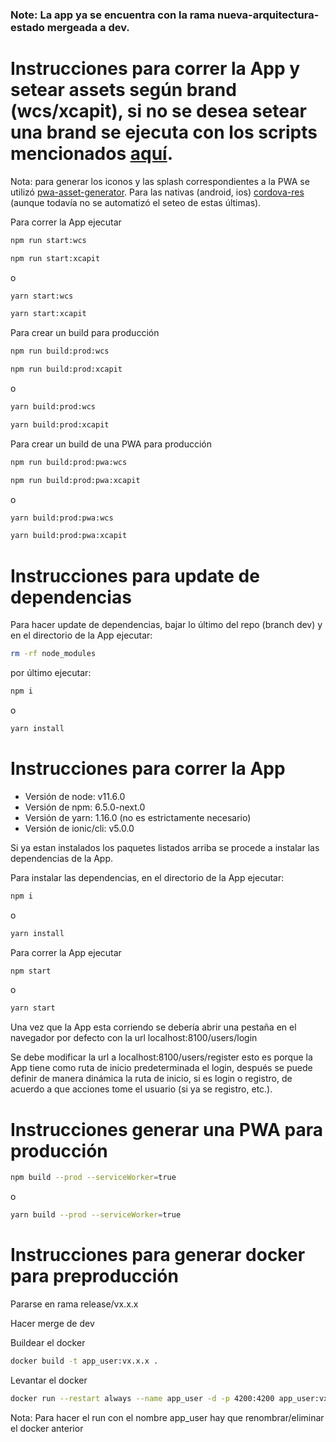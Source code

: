 ### Note: La app ya se encuentra con la rama nueva-arquitectura-estado mergeada a dev.

# Instrucciones para correr la App y setear assets según brand (wcs/xcapit), si no se desea setear una brand se ejecuta con los scripts mencionados [aquí](#instrucciones).

Nota: para generar los iconos y las splash  correspondientes a la PWA se utilizó [pwa-asset-generator](https://github.com/onderceylan/pwa-asset-generator). Para las nativas (android, ios) [cordova-res](https://github.com/ionic-team/cordova-res) (aunque todavía no se automatizó el seteo de estas últimas).

Para correr la App ejecutar

```bash
npm run start:wcs
```
```bash
npm run start:xcapit
```

o

```bash
yarn start:wcs
```
```bash
yarn start:xcapit
```

Para crear un build para producción

```bash
npm run build:prod:wcs
```
```bash
npm run build:prod:xcapit
```

o

```bash
yarn build:prod:wcs
```
```bash
yarn build:prod:xcapit
```

Para crear un build de una PWA para producción

```bash
npm run build:prod:pwa:wcs
```
```bash
npm run build:prod:pwa:xcapit
```

o

```bash
yarn build:prod:pwa:wcs
```
```bash
yarn build:prod:pwa:xcapit
```

# Instrucciones para update de dependencias

Para hacer update de dependencias, bajar lo último del repo (branch dev) y en el directorio de la App ejecutar:

```bash
rm -rf node_modules
```

por último ejecutar:

```bash
npm i
```

o

```bash
yarn install
```

# <a id="instrucciones"></a> Instrucciones para correr la App

* Versión de node: v11.6.0
* Versión de npm: 6.5.0-next.0
* Versión de yarn: 1.16.0 (no es estrictamente necesario)
* Versión de ionic/cli: v5.0.0

Si ya estan instalados los paquetes listados arriba se procede a instalar las dependencias de la App.

Para instalar las dependencias, en el directorio de la App ejecutar:

```bash
npm i
```

o

```bash
yarn install
```

Para correr la App ejecutar

```bash
npm start
```

o

```bash
yarn start
```

Una vez que la App esta corriendo se debería abrir una pestaña en el navegador por defecto con la url localhost:8100/users/login

Se debe modificar la url a localhost:8100/users/register esto es porque la App tiene como ruta de inicio predeterminada el login, después se puede definir de manera dinámica la ruta de inicio, si es login o registro, de acuerdo a que acciones tome el usuario (si ya se registro, etc.).

# Instrucciones generar una PWA para producción

```bash
npm build --prod --serviceWorker=true
```

o

```bash
yarn build --prod --serviceWorker=true
```

# Instrucciones para generar docker para preproducción
Pararse en rama release/vx.x.x 

Hacer merge de dev

Buildear el docker

```bash
docker build -t app_user:vx.x.x .
```

Levantar el docker

```bash
docker run --restart always --name app_user -d -p 4200:4200 app_user:vx.x.x
```

Nota: Para hacer el run con el nombre app_user hay que renombrar/eliminar el docker anterior